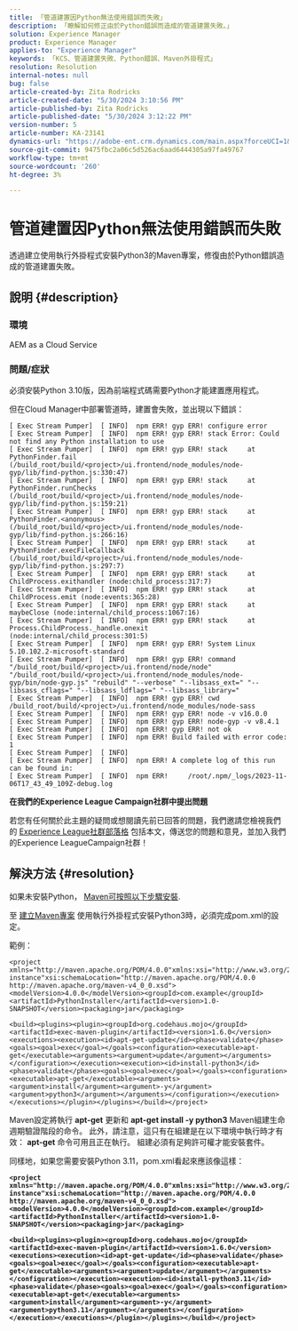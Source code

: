 ```yaml
---
title: 「管道建置因Python無法使用錯誤而失敗」
description: 「瞭解如何修正由於Python錯誤而造成的管道建置失敗。」
solution: Experience Manager
product: Experience Manager
applies-to: "Experience Manager"
keywords: 「KCS、管道建置失敗、Python錯誤、Maven外掛程式」
resolution: Resolution
internal-notes: null
bug: false
article-created-by: Zita Rodricks
article-created-date: "5/30/2024 3:10:56 PM"
article-published-by: Zita Rodricks
article-published-date: "5/30/2024 3:12:22 PM"
version-number: 5
article-number: KA-23141
dynamics-url: "https://adobe-ent.crm.dynamics.com/main.aspx?forceUCI=1&pagetype=entityrecord&etn=knowledgearticle&id=be661acc-961e-ef11-840a-000d3a372703"
source-git-commit: 9475fbc2a06c5d526ac6aad6444305a97fa49767
workflow-type: tm+mt
source-wordcount: '260'
ht-degree: 3%

---
```


# 管道建置因Python無法使用錯誤而失敗


透過建立使用執行外掛程式安裝Python3的Maven專案，修復由於Python錯誤造成的管道建置失敗。

## 說明 {#description}


### 環境

AEM as a Cloud Service



### 問題/症狀

必須安裝Python 3.10版，因為前端程式碼需要Python才能建置應用程式。

但在Cloud Manager中部署管道時，建置會失敗，並出現以下錯誤：






```
[ Exec Stream Pumper]  [ INFO]  npm ERR! gyp ERR! configure error 
[ Exec Stream Pumper]  [ INFO]  npm ERR! gyp ERR! stack Error: Could not find any Python installation to use
[ Exec Stream Pumper]  [ INFO]  npm ERR! gyp ERR! stack     at PythonFinder.fail (/build_root/build/<project>/ui.frontend/node_modules/node-gyp/lib/find-python.js:330:47)
[ Exec Stream Pumper]  [ INFO]  npm ERR! gyp ERR! stack     at PythonFinder.runChecks (/build_root/build/<project>/ui.frontend/node_modules/node-gyp/lib/find-python.js:159:21)
[ Exec Stream Pumper]  [ INFO]  npm ERR! gyp ERR! stack     at PythonFinder.<anonymous> (/build_root/build/<project>/ui.frontend/node_modules/node-gyp/lib/find-python.js:266:16)
[ Exec Stream Pumper]  [ INFO]  npm ERR! gyp ERR! stack     at PythonFinder.execFileCallback (/build_root/build/<project>/ui.frontend/node_modules/node-gyp/lib/find-python.js:297:7)
[ Exec Stream Pumper]  [ INFO]  npm ERR! gyp ERR! stack     at ChildProcess.exithandler (node:child_process:317:7)
[ Exec Stream Pumper]  [ INFO]  npm ERR! gyp ERR! stack     at ChildProcess.emit (node:events:365:28)
[ Exec Stream Pumper]  [ INFO]  npm ERR! gyp ERR! stack     at maybeClose (node:internal/child_process:1067:16)
[ Exec Stream Pumper]  [ INFO]  npm ERR! gyp ERR! stack     at Process.ChildProcess._handle.onexit (node:internal/child_process:301:5)
[ Exec Stream Pumper]  [ INFO]  npm ERR! gyp ERR! System Linux 5.10.102.2-microsoft-standard
[ Exec Stream Pumper]  [ INFO]  npm ERR! gyp ERR! command "/build_root/build/<project>/ui.frontend/node/node" "/build_root/build/<project>/ui.frontend/node_modules/node-gyp/bin/node-gyp.js" "rebuild" "--verbose" "--libsass_ext=" "--libsass_cflags=" "--libsass_ldflags=" "--libsass_library="
[ Exec Stream Pumper]  [ INFO]  npm ERR! gyp ERR! cwd /build_root/build/<project>/ui.frontend/node_modules/node-sass
[ Exec Stream Pumper]  [ INFO]  npm ERR! gyp ERR! node -v v16.0.0
[ Exec Stream Pumper]  [ INFO]  npm ERR! gyp ERR! node-gyp -v v8.4.1
[ Exec Stream Pumper]  [ INFO]  npm ERR! gyp ERR! not ok 
[ Exec Stream Pumper]  [ INFO]  npm ERR! Build failed with error code: 1
[ Exec Stream Pumper]  [ INFO]  
[ Exec Stream Pumper]  [ INFO]  npm ERR! A complete log of this run can be found in:
[ Exec Stream Pumper]  [ INFO]  npm ERR!     /root/.npm/_logs/2023-11-06T17_43_49_109Z-debug.log
```






<b>在我們的Experience League Campaign社群中提出問題</b>

若您有任何關於此主題的疑問或想閱讀先前已回答的問題，我們邀請您檢視我們的 [Experience League社群部落格](https://experienceleaguecommunities.adobe.com/t5/adobe-experience-manager-blogs/introducing-top-kcs-articles-curated-for-your-aem/ba-p/672734#M1180) 包括本文，傳送您的問題和意見，並加入我們的Experience LeagueCampaign社群！


## 解決方法 {#resolution}


如果未安裝Python， [Maven可按照以下步驟安裝](https://experienceleague.adobe.com/docs/experience-manager-cloud-manager/content/getting-started/project-creation/build-environment.html?lang=en#installing-additional-system-packages).

至 [建立Maven專案](https://experienceleague.adobe.com/docs/experience-manager-cloud-manager/content/getting-started/project-creation/build-environment.html?lang=en#installing-additional-system-packages) 使用執行外掛程式安裝Python3時，必須完成pom.xml的設定。

範例：




```
<project xmlns="http://maven.apache.org/POM/4.0.0"xmlns:xsi="http://www.w3.org/2001/XMLSchema-instance"xsi:schemaLocation="http://maven.apache.org/POM/4.0.0 http://maven.apache.org/maven-v4_0_0.xsd"><modelVersion>4.0.0</modelVersion><groupId>com.example</groupId><artifactId>PythonInstaller</artifactId><version>1.0-SNAPSHOT</version><packaging>jar</packaging>
```





```
<build><plugins><plugin><groupId>org.codehaus.mojo</groupId><artifactId>exec-maven-plugin</artifactId><version>1.6.0</version><executions><execution><id>apt-get-update</id><phase>validate</phase><goals><goal>exec</goal></goals><configuration><executable>apt-get</executable><arguments><argument>update</argument></arguments></configuration></execution><execution><id>install-python3</id><phase>validate</phase><goals><goal>exec</goal></goals><configuration><executable>apt-get</executable><arguments><argument>install</argument><argument>-y</argument><argument>python3</argument></arguments></configuration></execution></executions></plugin></plugins></build></project>
```


Maven設定將執行 <b>apt-get</b> 更新和 <b>apt-get install -y python3</b> Maven組建生命週期驗證階段的命令。 此外，請注意，這只有在組建是在以下環境中執行時才有效： <b>apt-get</b> 命令可用且正在執行。 組建必須有足夠許可權才能安裝套件。

同樣地，如果您需要安裝Python 3.11，pom.xml看起來應該像這樣：

<b>

```
<project xmlns="http://maven.apache.org/POM/4.0.0"xmlns:xsi="http://www.w3.org/2001/XMLSchema-instance"xsi:schemaLocation="http://maven.apache.org/POM/4.0.0 http://maven.apache.org/maven-v4_0_0.xsd"><modelVersion>4.0.0</modelVersion><groupId>com.example</groupId><artifactId>PythonInstaller</artifactId><version>1.0-SNAPSHOT</version><packaging>jar</packaging>
```

</b>

<b>

```
<build><plugins><plugin><groupId>org.codehaus.mojo</groupId><artifactId>exec-maven-plugin</artifactId><version>1.6.0</version><executions><execution><id>apt-get-update</id><phase>validate</phase><goals><goal>exec</goal></goals><configuration><executable>apt-get</executable><arguments><argument>update</argument></arguments></configuration></execution><execution><id>install-python3.11</id><phase>validate</phase><goals><goal>exec</goal></goals><configuration><executable>apt-get</executable><arguments><argument>install</argument><argument>-y</argument><argument>python3.11</argument></arguments></configuration></execution></executions></plugin></plugins></build></project>
```

</b>

<b> </b>
